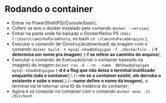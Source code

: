 # Rodando o container

  * Entrar no PowerShell(PS)/Console(bash);
  * Coferir se tem o docker instalado pelo comando `docker --version`;
  * Entrar na pasta onde foi baixado o Dockerfile(no PS `chdir C:\Users\caminhoParaAPasta`, no bash `cd ~/CaminhoParaOArquivo` );
  * Executar o comando de Construção(download) da imagem com o comando  `docker build -t mysql-showDoEspigao -f ./Dockerfile .` (__-t  determina um nome pra imagem__)  (__-f se refere ao caminho do arquivo__);
  * Executar o comando de Execução(criar o container baseado na imagem) da imagem `docker run -d --rm --name  BDShowdoEspigao mysql-showDoEspigao` (__-d é a flag que não deixa o terminal inutilizado enquanto roda o container__),\ (__--rm se o container existir, ele derruba o existente e sobe o novo__),\ (__--name define o nome da imagem__), o terminal vai te retornar uma ID da instância do container;
  * Agora é só conectar no container com o comando `docker exec -it  /bin/bash`